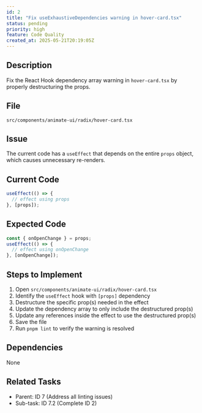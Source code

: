 ```yaml
---
id: 2
title: "Fix useExhaustiveDependencies warning in hover-card.tsx"
status: pending
priority: high
feature: Code Quality
created_at: 2025-05-21T20:19:05Z
---
```


## Description

Fix the React Hook dependency array warning in `hover-card.tsx` by properly destructuring the props.

## File

`src/components/animate-ui/radix/hover-card.tsx`

## Issue

The current code has a `useEffect` that depends on the entire `props` object, which causes unnecessary re-renders.

## Current Code

```typescript
useEffect(() => {
  // effect using props
}, [props]);
```

## Expected Code

```typescript
const { onOpenChange } = props;
useEffect(() => {
  // effect using onOpenChange
}, [onOpenChange]);
```

## Steps to Implement

1. Open `src/components/animate-ui/radix/hover-card.tsx`
2. Identify the `useEffect` hook with `[props]` dependency
3. Destructure the specific prop(s) needed in the effect
4. Update the dependency array to only include the destructured prop(s)
5. Update any references inside the effect to use the destructured prop(s)
6. Save the file
7. Run `pnpm lint` to verify the warning is resolved

## Dependencies

None

## Related Tasks

- Parent: ID 7 (Address all linting issues)
- Sub-task: ID 7.2 (Complete ID 2)
